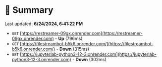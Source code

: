 # 📖 Summary
Last updated: **6/24/2024, 6:41:22 PM**

- `GET` [https://restreamer-09gx.onrender.com](https://restreamer-09gx.onrender.com) - **Up** (796ms)
- `GET` [https://filestreambot-b5k6.onrender.com/](https://filestreambot-b5k6.onrender.com/) - **Down** (315ms)
- `GET` [https://jupyterlab-python3-12-3.onrender.com](https://jupyterlab-python3-12-3.onrender.com) - **Down** (302ms)
